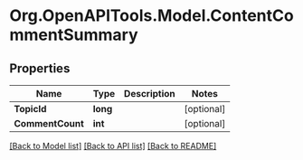 # Org.OpenAPITools.Model.ContentCommentSummary

## Properties

Name | Type | Description | Notes
------------ | ------------- | ------------- | -------------
**TopicId** | **long** |  | [optional] 
**CommentCount** | **int** |  | [optional] 

[[Back to Model list]](../README.md#documentation-for-models) [[Back to API list]](../README.md#documentation-for-api-endpoints) [[Back to README]](../README.md)

